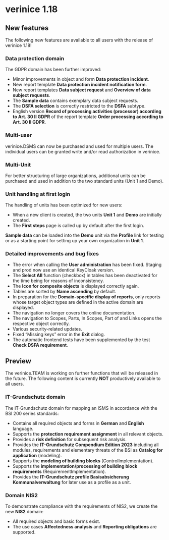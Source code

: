 <!-- © 2024 The Project Contributors - see AUTHORS.txt -->
# verinice 1.18

## New features

The following new features are available to all users with the release of verinice 1.18!

### Data protection domain

The GDPR domain has been further improved:

* Minor improvements in object and form **Data protection incident**.
* New report template **Data  protection incident notification form**.
* New report templates **Data subject request** and **Overview of data subject requests**.
* The **Sample data** contains exemplary data subject requests.
* The **DSFA selection** is correctly restricted to the **DSFA** subtype.
* English version **Record of processing activities (processor) according to Art. 30 II 
GDPR** of the report template **Order processing according to Art. 30 II GDPR**.

### Multi-user

verinice.DSMS can now be purchased and used for multiple users. The individual users can be granted write and/or read authorization in verinice.

### Multi-Unit

For better structuring of large organizations, additional units can be purchased and used in addition to the two standard units (Unit 1 and Demo).

### Unit handling at first login

The handling of units has been optimized for new users:

* When a new client is created, the two units **Unit 1** and **Demo** are initially created.
* The **First steps** page is called up by default after the first login.

**Sample data** can be loaded into the **Demo** unit via the **Profile** link for testing or as a starting point for setting up your own organization in **Unit 1**.

### Detailed improvements and bug fixes

* The error when calling the **User administration** has been fixed. Staging and prod now use an identical KeyCloak version.
* The **Select All** function (checkbox) in tables has been deactivated for the time being for reasons of inconsistency.
* The **Icon for composite objects** is displayed correctly again.
* Tables are sorted by **Name ascending** by default.
* In preparation for the **Domain-specific display of reports**, only reports whose target object types are defined in the active domain are displayed.
* The navigation no longer covers the online documentation.
* The navigation to Scopes, Parts, In Scopes, Part of and Links opens the respective object correctly.
* Various security-related updates.
* Fixed “Missing keys” error in the **Exit** dialog.
* The automatic frontend tests have been supplemented by the test **Check DSFA requirement**.

## Preview

The verinice.TEAM is working on further functions that will be released in the future.
The following content is currently **NOT** productively available to all users.

### IT-Grundschutz domain

The IT-Grundschutz domain for mapping an ISMS in accordance with the BSI 200 series standards:

* Contains all required objects and forms in **German** and **English** language.
* Supports the **protection requirement assignment** in all relevant objects.
* Provides a **risk definition** for subsequent risk analysis.
* Provides the **IT-Grundschutz Compendium Edition 2023** including all modules, requirements and elementary threats of the BSI as **Catalog for application** (modeling).
* Supports the **modeling of building blocks** (ControlImplementation).
* Supports the **implementation/processing of building block requirements** (RequirementImplementation).
* Provides the **IT-Grundschutz profile Basisabsicherung Kommunalverwaltung** for later use as a profile as a unit.

### Domain NIS2

To demonstrate compliance with the requirements of NIS2, we create the new **NIS2** domain:

* All required objects and basic forms exist.
* The use cases **Affectedness analysis** and **Reporting obligations** are supported.

